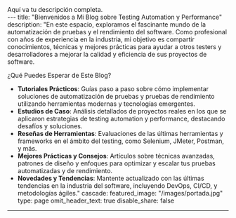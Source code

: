 <div class="description">
  Aquí va tu descripción completa.
</div>
---
title: "Bienvenidos a Mi Blog sobre Testing Automation y Performance"
description: "En este espacio, exploramos el fascinante mundo de la automatización de pruebas y el rendimiento del software. Como profesional con años de experiencia en la industria, mi objetivo es compartir conocimientos, técnicas y mejores prácticas para ayudar a otros testers y desarrolladores a mejorar la calidad y eficiencia de sus proyectos de software.

¿Qué Puedes Esperar de Este Blog?

- **Tutoriales Prácticos**: Guías paso a paso sobre cómo implementar soluciones de automatización de pruebas y pruebas de rendimiento utilizando herramientas modernas y tecnologías emergentes.
- **Estudios de Caso**: Análisis detallados de proyectos reales en los que se aplicaron estrategias de testing automation y performance, destacando desafíos y soluciones.
- **Reseñas de Herramientas**: Evaluaciones de las últimas herramientas y frameworks en el ámbito del testing, como Selenium, JMeter, Postman, y más.
- **Mejores Prácticas y Consejos**: Artículos sobre técnicas avanzadas, patrones de diseño y enfoques para optimizar y escalar tus pruebas automatizadas y de rendimiento.
- **Novedades y Tendencias**: Mantente actualizado con las últimas tendencias en la industria del software, incluyendo DevOps, CI/CD, y metodologías ágiles."
cascade:
  featured_image: "/images/portada.jpg"
type: page
omit_header_text: true
disable_share: false

---




<!-- 
---
title: "Ananke: a Hugo Theme"

description: "The last theme you'll ever need. Maybe."
# 1. To ensure Netlify triggers a build on our exampleSite instance, we need to change a file in the exampleSite directory.
theme_version: '2.8.2'
cascade:
featured_image: '/images/gohugo-default-sample-hero-image.jpg'
---
Welcome to my blog with some of my work in progress. I've been working on this book idea. You can read some of the chapters below. -->
